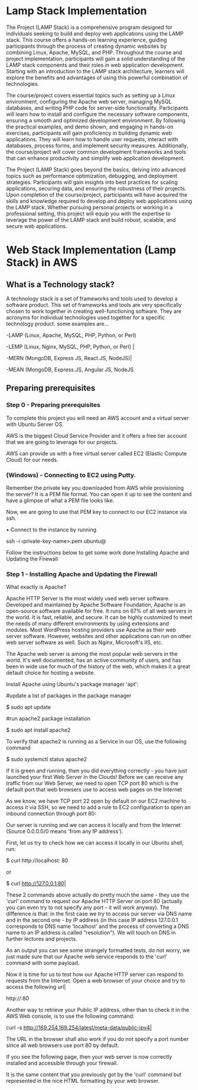 # Lamp Stack Implementation

The Project (LAMP Stack) is a comprehensive program designed for individuals seeking to build and deploy web applications using the LAMP stack. This course offers a hands-on learning experience, guiding participants through the process of creating dynamic websites by combining Linux, Apache, MySQL, and PHP. Throughout the course and project implementation, participants will gain a solid understanding of the LAMP stack components and their roles in web application development. Starting with an introduction to the LAMP stack architecture, learners will explore the benefits and advantages of using this powerful combination of technologies.

The course/project covers essential topics such as setting up a Linux environment, configuring the Apache web server, managing MySQL databases, and writing PHP code for server-side functionality. Participants will learn how to install and configure the necessary software components, ensuring a smooth and optimized development environment. By following the practical examples, and demo shown, and engaging in hands-on exercises, participants will gain proficiency in building dynamic web applications. They will learn how to handle user requests, interact with databases, process forms, and implement security measures. Additionally, the course/project will cover common development frameworks and tools that can enhance productivity and simplify web application development.

The Project (LAMP Stack) goes beyond the basics, delving into advanced topics such as performance optimization, debugging, and deployment strategies. Participants will gain insights into best practices for scaling applications, securing data, and ensuring the robustness of their projects. Upon completion of the course/project, participants will have acquired the skills and knowledge required to develop and deploy web applications using the LAMP stack. Whether pursuing personal projects or working in a professional setting, this project will equip you with the expertise to leverage the power of the LAMP stack and build robust, scalable, and secure web applications.

# Web Stack Implementation (Lamp Stack) in AWS

## What is a Technology stack?

A technology stack is a set of frameworks and tools used to develop a software product. This set of frameworks and tools are very specifically chosen to work together in creating well-functioning software. They are acronyms for individual technologies used together for a specific technology product. some examples are...

-﻿﻿LAMP (Linux, Apache, MySQL, PHP, Python, or Perl)

-﻿﻿LEMP (Linux, Nginx, MySQL, PHP, Python, or Perl) |

-﻿﻿MERN (MongoDB, Express JS, React.JS, NodeJS)|

-﻿﻿MEAN (MongoDB, Express.JS, Angular JS, NodeJS

## Preparing prerequisites

### Step 0 - Preparing prerequisites

To complete this project you will need an AWS account and a virtual server with Ubuntu Server OS.

AWS is the biggest Cloud Service Provider and it offers a free tier account that we are going to leverage for our projects.

AWS can provide us with a free virtual server called EC2 (Elastic Compute Cloud) for our needs.

### (Windows) - Connecting to EC2 using Putty.

Remember the private key you downloaded from AWS while provisioning the server? It is a PEM file format. You can open it up to see the content and have a glimpse of what a PEM file looks like.

Now, we are going to use that PEM key to connect to our EC2 instance via ssh.

• Connect to the instance by running

ssh -i ‹private-key-name>.pem ubuntu@<Public-IP-address>

Follow the instructions below to get some work done Installing Apache and Updating the Firewall

### Step 1 - Installing Apache and Updating the Firewall

What exactly is Apache?

Apache HTTP Server is the most widely used web server software. Developed and maintained by Apache Software Foundation, Apache is an open-source software available for free. It runs on 67% of all web servers in the world. It is fast, reliable, and secure. It can be highly customized to meet the needs of many different environments by using extensions and modules. Most WordPress hosting
providers use Apache as their web server software. However, websites and other applications can run on other web server software as well. Such as Nginx, Microsoft's IIS, etc.

The Apache web server is among the most popular web servers in the world. It's well documented, has an active community of users, and has been in wide use for much of the history of the web, which
makes it a great default choice for hosting a website.

Install Apache using Ubuntu's package manager 'apt':

#update a list of packages in the package manager

$ sudo apt update

#run apache2 package installation

$ sudo apt install apache2

To verify that apache2 is running as a Service in our OS, use the following command

$ sudo systemctl status apache2

If it is green and running, then you did everything correctly - you have just launched your first Web Server in the Clouds!
Before we can receive any traffic from our Web Server, we need to open TCP port 80 which is the default port that web browsers use to access web pages on the Internet

As we know, we have TCP port 22 open by default on our EC2 machine to access it via SSH, so we need to add a rule to EC2 configuration to open an inbound connection through port 80:

Our server is running and we can access it locally and from the Internet (Source 0.0.0.0/0 means 'from any IP address').

First, let us try to check how we can access it locally in our Ubuntu shell, run:

$ curl http://localhost: 80

or

$ curl http://127.0.0.1:80|

These 2 commands above actually do pretty much the same - they use the 'curl' command to request our Apache HTTP Server on port 80 (actually you can even try to not specify any port - it will work
anyway). The difference is that: in the first case we try to access our server via DNS name and in the second one - by IP address (in this case IP address 127.0.0.1 corresponds to DNS name 'localhost'
and the process of converting a DNS name to an IP address is called "resolution"). We will touch on DNS in further lectures and projects.

As an output you can see some strangely formatted tests, do not worry, we just made sure that our Apache web service responds to the 'curl' command with some payload.

Now it is time for us to test how our Apache HTTP server can respond to requests from the Internet. Open a web browser of your choice and try to access the following url|

http://<Public-IP-Address>:80

Another way to retrieve your Public IP address, other than to check it in the AWS Web console, is to use the following command:

curl -s http://169.254.169.254/latest/meta-data/public-ipv4|

The URL in the browser shall also work if you do not specify a port number since all web browsers use port 80 by default.

If you see the following page, then your web server is now correctly installed and accessible through your firewall.

It is the same content that you previously got by the 'curl' command but represented in the nice HTML formatting by your web browser.
